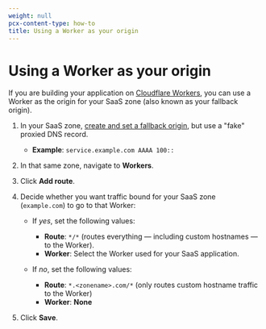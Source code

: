 ```yaml
---
weight: null
pcx-content-type: how-to
title: Using a Worker as your origin
---
```


# Using a Worker as your origin

If you are building your application on [Cloudflare Workers](/workers), you can use a Worker as the origin for your SaaS zone (also known as your fallback origin).

1.  In your SaaS zone, [create and set a fallback origin](/ssl/ssl-for-saas/getting-started/#step-1--create-fallback-origin-and-cname-target), but use a "fake" proxied DNS record.

    - **Example**: `service.example.com AAAA 100::`

2.  In that same zone, navigate to **Workers**.

3.  Click **Add route**.

4.  Decide whether you want traffic bound for your SaaS zone (`example.com`) to go to that Worker:

    - If _yes_, set the following values:

      - **Route**: `*/*` (routes everything — including custom hostnames — to the Worker).
      - **Worker**: Select the Worker used for your SaaS application.

    - If _no_, set the following values:

      - **Route**: `*.<zonename>.com/*` (only routes custom hostname traffic to the Worker)
      - **Worker**: **None**

5.  Click **Save**.
